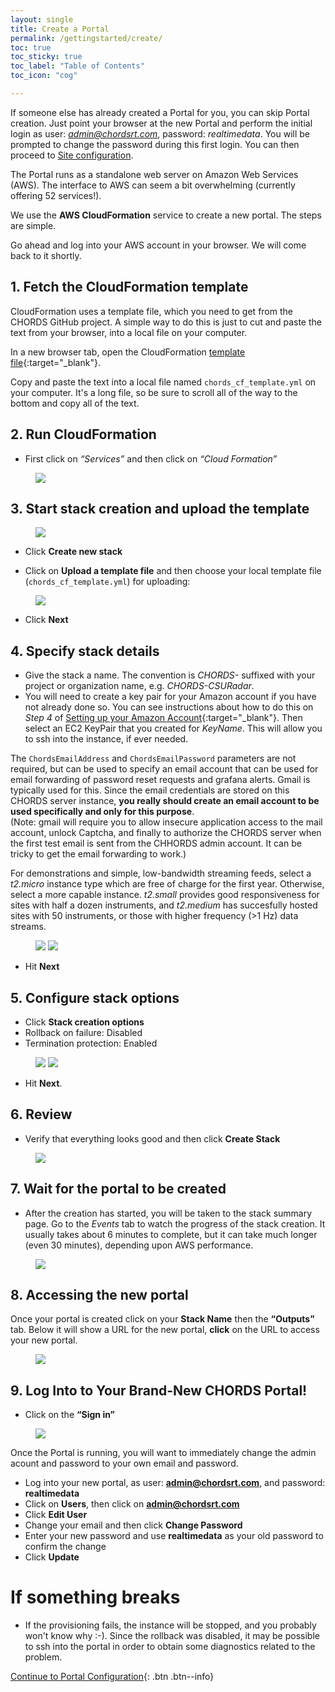 ```yaml
---
layout: single
title: Create a Portal
permalink: /gettingstarted/create/
toc: true
toc_sticky: true
toc_label: "Table of Contents"
toc_icon: "cog"

---
```


If someone else has already created a Portal for you, you can skip Portal creation. Just point
your browser at the new Portal and perform the initial login as user: <em>admin@chordsrt.com</em>, 
password: <em>realtimedata</em>. You will be prompted to change the password during this first login.
You can then proceed to [Site configuration]({{site.baseurl}}/admin).

The Portal runs as a standalone web server on Amazon Web Services (AWS). 
The interface to AWS can seem a bit overwhelming (currently offering 52
services!).

We use the **AWS CloudFormation** service to create a new portal. The steps are
simple.

<!--Gallery of picture instructions. This can be moved anywhere.-->
<!-- {% include gallery %} -->


Go ahead and log into your AWS account in your browser. We will come back to it shortly.
## 1. Fetch the CloudFormation template

CloudFormation uses a template file, which you need to get from the
CHORDS GitHub project. A simple way to do this is just to cut and paste the
text from your browser, into a local file on your computer.

In a new browser tab, open the CloudFormation [template file](https://raw.githubusercontent.com/earthcubeprojects-chords/chords/development/bin/cloud_formation/chords_cf_template.yml){:target="_blank"}.

Copy and paste the text into a local file named `chords_cf_template.yml` on your computer. It's
a long file, so be sure to scroll all of the way to the bottom and copy all of the text.

## 2. Run CloudFormation

* First click on <em>“Services”</em> and then click on <em>“Cloud Formation”</em> 
<figure>
  <a href = "{{ site.baseurl }}/assets/images/Step1.png"><img  class="img-responsive" src="{{ site.baseurl }}/assets/images/Step1.png"></a> <!--Using liquid to set path for images.-->
</figure>      

## 3. Start stack creation and upload the template 
<figure>
  <a href = "{{ site.baseurl }}/assets/images/Step2.png"><img  class="img-responsive" src="{{ site.baseurl }}/assets/images/Step2.png"></a><!--Using liquid to set path for images.-->
</figure>

* Click **Create new stack**

* Click on **Upload a template file** and then choose your local template file (`chords_cf_template.yml`) for uploading:
<figure>
  <a href = "{{ site.baseurl }}/assets/images/Step3.png"><img  class="img-responsive" src="{{ site.baseurl }}/assets/images/Step3.png"></a><!--Using liquid to set path for images.-->
</figure>

* Click **Next**

## 4. Specify stack details

* Give the stack a name. The convention is _CHORDS-_ suffixed with your project or organization name, e.g. _CHORDS-CSURadar_.
* You will need to create a key pair for your Amazon account if you have not already done so. You can see instructions about how to do this on _Step 4_ of [Setting up your Amazon Account](http://ncar.github.io/chords/aws.html){:target="_blank"}.
Then select an EC2 KeyPair that you created for *KeyName*. This will allow you to ssh into the instance, if ever needed.

The `ChordsEmailAddress` and `ChordsEmailPassword` parameters are not required, but can be used to
specify an email account that can be used for email forwarding of password reset requests and grafana alerts.
Gmail is typically used for this. Since the email credentials are stored on this CHORDS server instance, 
**you really should create an email account to be used specifically and only for this purpose**.  
(Note: gmail will require you to allow insecure application access to the mail account, unlock Captcha, and finally
to authorize the CHORDS server when the first test email is sent from the CHHORDS admin account.
It can be tricky to get the email forwarding to work.)

For demonstrations and simple, low-bandwidth streaming feeds, select a _t2.micro_ instance type which are free
of charge for the first year. Otherwise, select a more capable instance. _t2.small_ provides good responsiveness
for sites with half a dozen instruments, and _t2.medium_ has succesfully hosted sites with 50 instruments, or those
with higher frequency (>1 Hz) data streams.

<figure>  
  <a href = "{{ site.baseurl }}/assets/images/Step4a.png"><img  class="img-responsive" src="{{ site.baseurl }}/assets/images/Step4a.png"></a><!--Using liquid to set path for images.-->
  <a href = "{{ site.baseurl }}/assets/images/Step4b.png"><img  class="img-responsive" src="{{ site.baseurl }}/assets/images/Step4b.png"></a><!--Using liquid to set path for images.-->
</figure>

* Hit **Next**

## 5. Configure stack options

* Click **Stack creation options**
* Rollback on failure: Disabled
* Termination protection: Enabled
<figure>
  <a href = "{{ site.baseurl }}/assets/images/Step5.png"><img  class="img-responsive" src="{{ site.baseurl }}/assets/images/Step5a.png"></a><!--Using liquid to set path for images.-->
  <a href = "{{ site.baseurl }}/assets/images/Step6.png"><img  class="img-responsive" src="{{ site.baseurl }}/assets/images/Step5b.png"></a><!--Using liquid to set path for images.-->
</figure>

* Hit **Next**.

## 6. Review

* Verify that everything looks good and then click **Create Stack**
<figure>
  <a href = "{{ site.baseurl }}/assets/images/Step7.png"><img  class="img-responsive" src="{{ site.baseurl }}/assets/images/Step7.png"></a><!--Using liquid to set path for images.-->
</figure>

## 7. Wait for the portal to be created
* After the creation has started, you will be taken 
to the stack summary page. Go to the *Events* tab to watch the progress 
of the stack creation. It usually takes about 6 minutes to complete, but it can take 
much longer (even 30 minutes), depending upon AWS performance.

<figure>
  <a href = "{{ site.baseurl }}/assets/images/Step8.png"><img  class="img-responsive" src="{{ site.baseurl }}/assets/images/Step8.png"></a><!--Using liquid to set path for images.-->
</figure>

## 8. Accessing the new portal

Once your portal is created click on your **Stack Name** then the **“Outputs”** tab. Below it will show a URL for the new portal, **click** on the URL to access your new portal.
<figure>
  <a href = "{{ site.baseurl }}/assets/images/Step9.png"><img  class="img-responsive" src="{{ site.baseurl }}/assets/images/Step9.png"></a><!--Using liquid to set path for images.-->
</figure>

## 9. Log Into to Your Brand-New CHORDS Portal!

* Click on the **“Sign in”** 

<figure>
  <a href = "{{ site.baseurl }}/assets/images/Step10.png"><img  class="img-responsive" src="{{ site.baseurl }}/assets/images/Step10.png"></a><!--Using liquid to set path for images.-->
</figure>

Once the Portal is running, you will want to immediately change the admin acount and password to your
own email and password.

* Log into your new portal, as user: **admin@chordsrt.com**, and password: **realtimedata**
* Click on **Users**, then click on **admin@chordsrt.com**
* Click **Edit User**
* Change your email and then click **Change Password**
* Enter your new password and use **realtimedata** as your old password to confirm the change
* Click **Update**
 
# If something breaks
* If the provisioning fails, the instance will be stopped, and you probably won\'t know why :-). 
  Since the rollback was disabled, it may be possible to ssh into the portal in order to obtain
  some diagnostics related to the problem.

[Continue to Portal Configuration]({{site.baseurl}}/portalconfig/){: .btn .btn--info}
